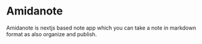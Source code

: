 # Amidanote

Amidanote is nextjs based note app which you can take a note in markdown format as also organize and publish.

